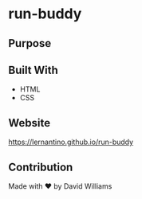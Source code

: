 # run-buddy

## Purpose


## Built With
* HTML
* CSS


## Website 
https://lernantino.github.io/run-buddy

## Contribution
Made with ❤️ by David Williams
